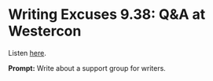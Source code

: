 # Writing Excuses 9.38: Q&A at Westercon 

Listen [here](http://www.writingexcuses.com/2014/09/14/writing-excuses-9-38-qa-at-westercon/). 

**Prompt:** Write about a support group for writers.